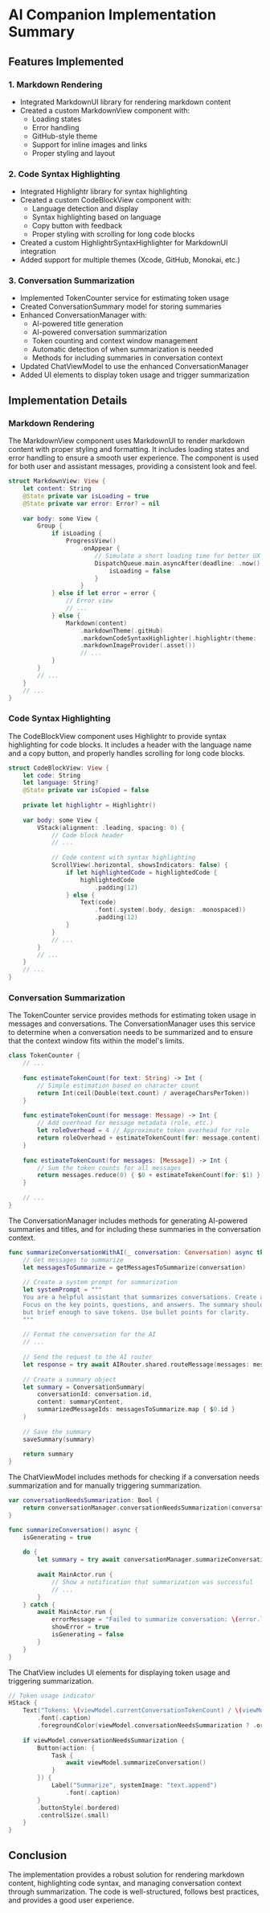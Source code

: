 # AI Companion Implementation Summary

## Features Implemented

### 1. Markdown Rendering
- Integrated MarkdownUI library for rendering markdown content
- Created a custom MarkdownView component with:
  - Loading states
  - Error handling
  - GitHub-style theme
  - Support for inline images and links
  - Proper styling and layout

### 2. Code Syntax Highlighting
- Integrated Highlightr library for syntax highlighting
- Created a custom CodeBlockView component with:
  - Language detection and display
  - Syntax highlighting based on language
  - Copy button with feedback
  - Proper styling with scrolling for long code blocks
- Created a custom HighlightrSyntaxHighlighter for MarkdownUI integration
- Added support for multiple themes (Xcode, GitHub, Monokai, etc.)

### 3. Conversation Summarization
- Implemented TokenCounter service for estimating token usage
- Created ConversationSummary model for storing summaries
- Enhanced ConversationManager with:
  - AI-powered title generation
  - AI-powered conversation summarization
  - Token counting and context window management
  - Automatic detection of when summarization is needed
  - Methods for including summaries in conversation context
- Updated ChatViewModel to use the enhanced ConversationManager
- Added UI elements to display token usage and trigger summarization

## Implementation Details

### Markdown Rendering
The MarkdownView component uses MarkdownUI to render markdown content with proper styling and formatting. It includes loading states and error handling to ensure a smooth user experience. The component is used for both user and assistant messages, providing a consistent look and feel.

```swift
struct MarkdownView: View {
    let content: String
    @State private var isLoading = true
    @State private var error: Error? = nil
    
    var body: some View {
        Group {
            if isLoading {
                ProgressView()
                    .onAppear {
                        // Simulate a short loading time for better UX
                        DispatchQueue.main.asyncAfter(deadline: .now() + 0.1) {
                            isLoading = false
                        }
                    }
            } else if let error = error {
                // Error view
                // ...
            } else {
                Markdown(content)
                    .markdownTheme(.gitHub)
                    .markdownCodeSyntaxHighlighter(.highlightr(theme: .xcode))
                    .markdownImageProvider(.asset())
                    // ...
            }
        }
        // ...
    }
    // ...
}
```

### Code Syntax Highlighting
The CodeBlockView component uses Highlightr to provide syntax highlighting for code blocks. It includes a header with the language name and a copy button, and properly handles scrolling for long code blocks.

```swift
struct CodeBlockView: View {
    let code: String
    let language: String?
    @State private var isCopied = false
    
    private let highlightr = Highlightr()
    
    var body: some View {
        VStack(alignment: .leading, spacing: 0) {
            // Code block header
            // ...
            
            // Code content with syntax highlighting
            ScrollView(.horizontal, showsIndicators: false) {
                if let highlightedCode = highlightedCode {
                    highlightedCode
                        .padding(12)
                } else {
                    Text(code)
                        .font(.system(.body, design: .monospaced))
                        .padding(12)
                }
            }
            // ...
        }
        // ...
    }
    // ...
}
```

### Conversation Summarization
The TokenCounter service provides methods for estimating token usage in messages and conversations. The ConversationManager uses this service to determine when a conversation needs to be summarized and to ensure that the context window fits within the model's limits.

```swift
class TokenCounter {
    // ...
    
    func estimateTokenCount(for text: String) -> Int {
        // Simple estimation based on character count
        return Int(ceil(Double(text.count) / averageCharsPerToken))
    }
    
    func estimateTokenCount(for message: Message) -> Int {
        // Add overhead for message metadata (role, etc.)
        let roleOverhead = 4 // Approximate token overhead for role
        return roleOverhead + estimateTokenCount(for: message.content)
    }
    
    func estimateTokenCount(for messages: [Message]) -> Int {
        // Sum the token counts for all messages
        return messages.reduce(0) { $0 + estimateTokenCount(for: $1) }
    }
    
    // ...
}
```

The ConversationManager includes methods for generating AI-powered summaries and titles, and for including these summaries in the conversation context.

```swift
func summarizeConversationWithAI(_ conversation: Conversation) async throws -> ConversationSummary {
    // Get messages to summarize
    let messagesToSummarize = getMessagesToSummarize(conversation)
    
    // Create a system prompt for summarization
    let systemPrompt = """
    You are a helpful assistant that summarizes conversations. Create a concise summary of the conversation so far.
    Focus on the key points, questions, and answers. The summary should be informative enough to provide context for the conversation,
    but brief enough to save tokens. Use bullet points for clarity.
    """
    
    // Format the conversation for the AI
    // ...
    
    // Send the request to the AI router
    let response = try await AIRouter.shared.routeMessage(messages: messages, options: options)
    
    // Create a summary object
    let summary = ConversationSummary(
        conversationId: conversation.id,
        content: summaryContent,
        summarizedMessageIds: messagesToSummarize.map { $0.id }
    )
    
    // Save the summary
    saveSummary(summary)
    
    return summary
}
```

The ChatViewModel includes methods for checking if a conversation needs summarization and for manually triggering summarization.

```swift
var conversationNeedsSummarization: Bool {
    return conversationManager.conversationNeedsSummarization(conversationManager.currentConversation, for: selectedModel)
}

func summarizeConversation() async {
    isGenerating = true
    
    do {
        let summary = try await conversationManager.summarizeConversationWithAI(conversationManager.currentConversation)
        
        await MainActor.run {
            // Show a notification that summarization was successful
            // ...
        }
    } catch {
        await MainActor.run {
            errorMessage = "Failed to summarize conversation: \(error.localizedDescription)"
            showError = true
            isGenerating = false
        }
    }
}
```

The ChatView includes UI elements for displaying token usage and triggering summarization.

```swift
// Token usage indicator
HStack {
    Text("Tokens: \(viewModel.currentConversationTokenCount) / \(viewModel.currentModelTokenLimit)")
        .font(.caption)
        .foregroundColor(viewModel.conversationNeedsSummarization ? .orange : .secondary)
    
    if viewModel.conversationNeedsSummarization {
        Button(action: {
            Task {
                await viewModel.summarizeConversation()
            }
        }) {
            Label("Summarize", systemImage: "text.append")
                .font(.caption)
        }
        .buttonStyle(.bordered)
        .controlSize(.small)
    }
}
```

## Conclusion

The implementation provides a robust solution for rendering markdown content, highlighting code syntax, and managing conversation context through summarization. The code is well-structured, follows best practices, and provides a good user experience.
